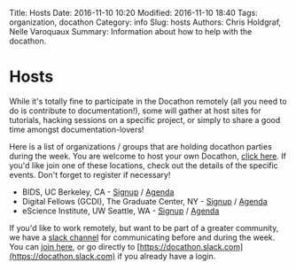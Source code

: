 Title: Hosts
Date: 2016-11-10 10:20
Modified: 2016-11-10 18:40
Tags: organization, docathon
Category: info
Slug: hosts
Authors: Chris Holdgraf, Nelle Varoquaux
Summary: Information about how to help with the docathon.

# Hosts

While it's totally fine to participate in the Docathon remotely (all you
need to do is contribute to documentation!), some will
gather at host sites for tutorials, hacking sessions on a specific
project, or simply to share a good time amongst documentation-lovers!

Here is a list of organizations / groups that are holding docathon parties
during the week. You are welcome to host your own Docathon, [click here](hosting.html).
If you'd like join one of these locations, check out the details of the
specific events. Don't forget to register if necessary!

* BIDS, UC Berkeley, CA - [Signup](https://www.eventbrite.com/e/bids-docathon-kickoff-tickets-32302896834?aff=mcivte) / [Agenda](hosts/bids.html)
* Digital Fellows (GCDI), The Graduate Center, NY - [Signup](https://www.eventbrite.com/e/doc-a-thon-tickets-32309998074) / [Agenda](hosts/gc.html)
* eScience Institute, UW Seattle, WA - [Signup](https://goo.gl/forms/GMyMPJZ9eLT6eQuF2) / [Agenda](hosts/uwescience.html)

If you'd like to work remotely, but want to be part of a greater
community, we have a [slack channel](https://docathon.slack.com) for
communicating before and during the week. You can [join here](https://docathon.herokuapp.com/), or go directly to
[https://docathon.slack.com](https://docathon.slack.com) if you already have a
login.
